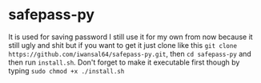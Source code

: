 # safepass-py
It is used for saving password
I still use it for my own from now because it still ugly and shit but if you want to get it just clone like this `git clone https://github.com/iwansal64/safepass-py.git`, then `cd safepass-py` and then run `install.sh`. Don't forget to make it executable first though by typing `sudo chmod +x ./install.sh`
